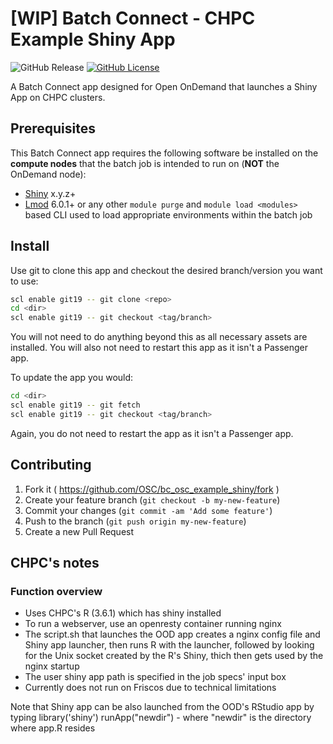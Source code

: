 # [WIP] Batch Connect - CHPC Example Shiny App

![GitHub Release](https://img.shields.io/github/release/osc/bc_osc_example_shiny.svg)
[![GitHub License](https://img.shields.io/badge/license-MIT-green.svg)](https://opensource.org/licenses/MIT)

A Batch Connect app designed for Open OnDemand that launches a Shiny App on 
CHPC clusters.

## Prerequisites

This Batch Connect app requires the following software be installed on the
**compute nodes** that the batch job is intended to run on (**NOT** the
OnDemand node):

- [Shiny] x.y.z+
- [Lmod] 6.0.1+ or any other `module purge` and `module load <modules>` based
  CLI used to load appropriate environments within the batch job

[Shiny]: https://shiny.rstudio.com/
[Lmod]: https://www.tacc.utexas.edu/research-development/tacc-projects/lmod

## Install

Use git to clone this app and checkout the desired branch/version you want to
use:

```sh
scl enable git19 -- git clone <repo>
cd <dir>
scl enable git19 -- git checkout <tag/branch>
```

You will not need to do anything beyond this as all necessary assets are
installed. You will also not need to restart this app as it isn't a Passenger
app.

To update the app you would:

```sh
cd <dir>
scl enable git19 -- git fetch
scl enable git19 -- git checkout <tag/branch>
```

Again, you do not need to restart the app as it isn't a Passenger app.

## Contributing

1. Fork it ( https://github.com/OSC/bc_osc_example_shiny/fork )
2. Create your feature branch (`git checkout -b my-new-feature`)
3. Commit your changes (`git commit -am 'Add some feature'`)
4. Push to the branch (`git push origin my-new-feature`)
5. Create a new Pull Request

## CHPC's notes

### Function overview

* Uses CHPC's R (3.6.1) which has shiny installed
* To run a webserver, use an openresty container running nginx
* The script.sh that launches the OOD app creates a nginx config file and Shiny app launcher, then runs R with the launcher, followed by looking for the Unix socket created by the R's Shiny, thich then gets used by the nginx startup
* The user shiny app path is specified in the job specs' input box
* Currently does not run on Friscos due to technical limitations

Note that Shiny app can be also launched from the OOD's RStudio app by typing
library('shiny')
runApp("newdir") - where "newdir" is the directory where app.R resides


